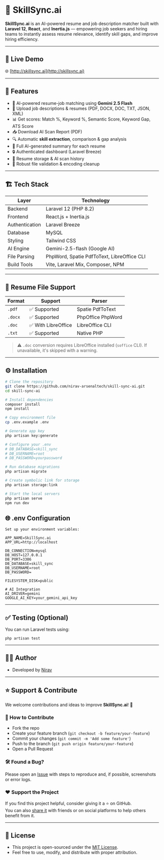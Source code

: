 # 🚀 SkillSync.ai

**SkillSync.ai** is an AI-powered resume and job description matcher built with **Laravel 12**, **React**, and **Inertia.js** — empowering job seekers and hiring teams to instantly assess resume relevance, identify skill gaps, and improve hiring efficiency.

---

## 🔗 Live Demo

🌐 [http://skillsync.ai](http://skillsync.ai)

---

## 🧠 Features

- 🤖 AI-powered resume-job matching using **Gemini 2.5 Flash**
- 📄 Upload job descriptions & resumes (PDF, DOCX, DOC, TXT, JSON, XML)
- 📊 Get scores: Match %, Keyword %, Semantic Score, Keyword Gap, ATS Score
- 📥 Download AI Scan Report (PDF)
- 🔍 Automatic **skill extraction**, comparison & gap analysis
- 💬 Full AI-generated summary for each resume
- 🔒 Authenticated dashboard (Laravel Breeze)
- 💾 Resume storage & AI scan history
- 🧼 Robust file validation & encoding cleanup

---

## 🏗️ Tech Stack

| Layer        | Technology                      |
|--------------|----------------------------------|
| Backend      | Laravel 12 (PHP 8.2)             |
| Frontend     | React.js + Inertia.js            |
| Authentication | Laravel Breeze               |
| Database     | MySQL                            |
| Styling      | Tailwind CSS                     |
| AI Engine    | Gemini-2.5-flash (Google AI)     |
| File Parsing | PhpWord, Spatie PdfToText, LibreOffice CLI |
| Build Tools  | Vite, Laravel Mix, Composer, NPM |

---

## 📂 Resume File Support

| Format | Support       | Parser                     |
|--------|---------------|----------------------------|
| `.pdf` | ✅ Supported   | Spatie PdfToText           |
| `.docx`| ✅ Supported   | PhpOffice PhpWord          |
| `.doc` | ✅ With LibreOffice | LibreOffice CLI         |
| `.txt` | ✅ Supported   | Native PHP                 |

> ⚠️ `.doc` conversion requires LibreOffice installed (`soffice` CLI). If unavailable, it's skipped with a warning.

---

## ⚙️ Installation

```bash
# Clone the repository
git clone https://github.com/nirav-arsenaltech/skill-sync-ai.git
cd skill-sync-ai

# Install dependencies
composer install
npm install

# Copy environment file
cp .env.example .env

# Generate app key
php artisan key:generate

# Configure your .env
# DB_DATABASE=skill_sync
# DB_USERNAME=root
# DB_PASSWORD=yourpassword

# Run database migrations
php artisan migrate

# Create symbolic link for storage
php artisan storage:link

# Start the local servers
php artisan serve
npm run dev
```
## 🌐 .env Configuration

```
Set up your environment variables:

APP_NAME=SkillSync.ai
APP_URL=http://localhost

DB_CONNECTION=mysql
DB_HOST=127.0.0.1
DB_PORT=3306
DB_DATABASE=skill_sync
DB_USERNAME=root
DB_PASSWORD=

FILESYSTEM_DISK=public

# AI Integration
AI_DRIVER=gemini
GOOGLE_AI_KEY=your_gemini_api_key
```

---
## ✅ Testing (Optional)

You can run Laravel tests using:

`php artisan test`

---

## 👨‍💻 Author

- Developed by [Nirav](https://github.com/nirav-arsenaltech)

---

## ⭐ Support & Contribute

We welcome contributions and ideas to improve **SkillSync.ai**! 🚀

### 🤝 How to Contribute

- Fork the repo
- Create your feature branch (`git checkout -b feature/your-feature`)
- Commit your changes (`git commit -m 'Add some feature'`)
- Push to the branch (`git push origin feature/your-feature`)
- Open a Pull Request

### 🛠️ Found a Bug?

Please open an [Issue](https://github.com/nirav-arsenaltech/skill-sync-ai/issues) with steps to reproduce and, if possible, screenshots or error logs.

### ❤️ Support the Project

If you find this project helpful, consider giving it a ⭐ on GitHub.  
You can also [share it](https://github.com/nirav-arsenaltech/skill-sync-ai) with friends or on social platforms to help others benefit from it.

---


## 📄 License

- This project is open-sourced under the [MIT License](LICENSE).
- Feel free to use, modify, and distribute with proper attribution.
